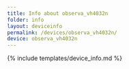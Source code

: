 ```yaml
---
title: Info about observa_vh4032n
folder: info
layout: deviceinfo
permalink: /devices/observa_vh4032n/
device: observa_vh4032n
---
```

{% include templates/device_info.md %}
